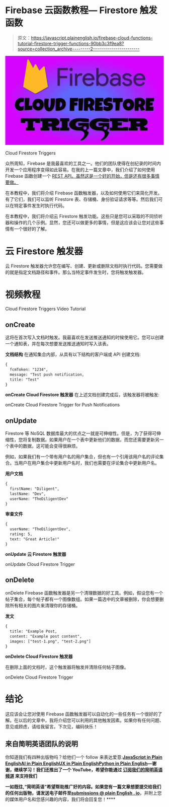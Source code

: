 # Firebase 云函数教程— Firestore 触发函数

> 原文：<https://javascript.plainenglish.io/firebase-cloud-functions-tutorial-firestore-trigger-functions-90bb3c3f9ea8?source=collection_archive---------2----------------------->

![](img/f02a294c56b687d448b4f827ab3e87bb.png)

Cloud Firestore Triggers

众所周知，Firebase 是我最喜欢的工具之一。他们的团队使得在创纪录的时间内开发一个应用程序变得如此容易。在我的上一篇文章中，我们介绍了如何使用 Firebase 函数创建一个 [REST API。虽然这是一个好的开始，但是还有很多事情要做。](https://medium.com/javascript-in-plain-english/firebase-cloud-functions-tutorial-creating-a-rest-api-8cbc51479f80)

在本教程中，我们将介绍 Firebase 函数触发器，以及如何使用它们来简化开发。有了它们，我们可以监听 Firestore 表、存储桶、身份验证请求等等。然后我们可以在特定事件发生时执行代码。

在本教程中，我们将介绍云 Firestore 触发功能。这些只是您可以采取的不同侦听器和操作的几个示例。显然，您还可以做更多的事情，但是这应该会让您对这些事情有一个很好的了解。

# 云 Firestore 触发器

云 Firestore 触发器允许您在编写、创建、更新或删除文档时执行代码。您需要做的就是指定文档路径和事件。那么当特定事件发生时，您将触发触发器。

# 视频教程

Cloud Firestore Triggers Video Tutorial

## onCreate

这将在首次写入文档时触发。我最喜欢在发送推送通知的时候使用它。您可以创建一个通知表，并在每次想要发送推送通知时写入该表。

**文档结构** 在通知集合内部，从具有以下结构的客户端或 API 创建文档:

```
{
  fcmToken: "1234",
  message: "Test push notification,
  title: "Test"
}
```

**onCreate Cloud Firestore 触发器** 在上述文档创建完成后，该触发器将被触发:

onCreate Cloud Firestore Trigger for Push Notifications

## onUpdate

Firestore 等 NoSQL 数据库最大的优点之一就是可伸缩性。但是，为了获得可伸缩性，您将复制数据。如果用户在一个表中更新他们的数据，而您还需要更新另一个表中的数据，这可能会变得很麻烦。

例如，如果我们有一个带有用户名的用户集合，但也有一个引用该用户名的评论集合。当用户在用户集合中更新用户名时，我们也需要在评论集合中更新用户名。

**用户文档**

```
{
  firstName: "Diligent",
  lastName: "Dev",
  userName: "TheDiligentDev"
}
```

**审查文件**

```
{
  userName: "TheDiligentDev",
  rating: 5,
  text: "Great Article!"
}
```

**onUpdate 云 Firestore 触发器**

onUpdate Cloud Firestore Trigger

## onDelete

onDelete Firebase 函数触发器是另一个清理数据的好工具。例如，假设您有一个帖子集合，每个帖子都有一个图像数组。如果一篇选中的文章被删除，你会想要删除所有相关的图片来清理你的存储桶。

**发文**

```
{
  title: "Example Post,
  content: "Example post content",
  images: ["test-1.png", "test-2.png"]
}
```

**onDelete Cloud Firestore 触发器**

在删除上面的文档时，这个触发器将触发并清除任何帖子图像。

onDelete Cloud Firestore Trigger

# 结论

这应该会让您对使用 Firebase 函数触发器可以自动化的一些任务有一个很好的了解。在以后的文章中，我将介绍您可以利用的其他触发因素。如果你有任何问题、意见或顾虑，请给我留言。下次见，编码快乐！

## 来自简明英语团队的说明

你知道我们有四种出版物吗？给他们一个 follow 来表达爱意:[**JavaScript in Plain English**](https://medium.com/javascript-in-plain-english)[**AI in Plain English**](https://medium.com/ai-in-plain-english)[**UX in Plain English**](https://medium.com/ux-in-plain-english)[**Python in Plain English**](https://medium.com/python-in-plain-english)**—谢谢，继续学习！我们还推出了一个 YouTube，希望你能通过 [**订阅我们的简明英语频道**](https://www.youtube.com/channel/UCtipWUghju290NWcn8jhyAw) 来支持我们**

**一如既往,“简明英语”希望帮助推广好的内容。如果您有一篇文章想要提交给我们的任何出版物，请发送电子邮件至[**submissions @ plain English . io**](mailto:submissions@plainenglish.io)**，并附上您的媒体用户名和您感兴趣的内容，我们将会回复您！****